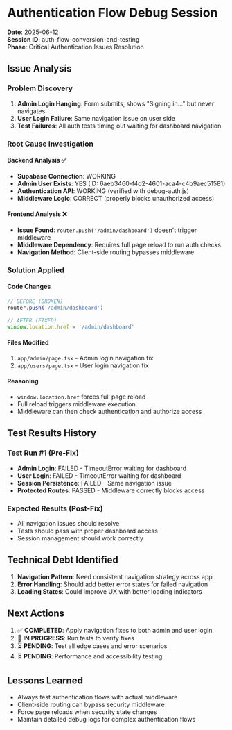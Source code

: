 # Authentication Flow Debug Session
**Date**: 2025-06-12  
**Session ID**: auth-flow-conversion-and-testing  
**Phase**: Critical Authentication Issues Resolution

## Issue Analysis

### Problem Discovery
1. **Admin Login Hanging**: Form submits, shows "Signing in..." but never navigates
2. **User Login Failure**: Same navigation issue on user side
3. **Test Failures**: All auth tests timing out waiting for dashboard navigation

### Root Cause Investigation

#### Backend Analysis ✅
- **Supabase Connection**: WORKING
- **Admin User Exists**: YES (ID: 6aeb3460-f4d2-4601-aca4-c4b9aec51581)
- **Authentication API**: WORKING (verified with debug-auth.js)
- **Middleware Logic**: CORRECT (properly blocks unauthorized access)

#### Frontend Analysis ❌
- **Issue Found**: `router.push('/admin/dashboard')` doesn't trigger middleware
- **Middleware Dependency**: Requires full page reload to run auth checks
- **Navigation Method**: Client-side routing bypasses middleware

### Solution Applied

#### Code Changes
```typescript
// BEFORE (BROKEN)
router.push('/admin/dashboard')

// AFTER (FIXED) 
window.location.href = '/admin/dashboard'
```

#### Files Modified
1. `app/admin/page.tsx` - Admin login navigation fix
2. `app/users/page.tsx` - User login navigation fix

#### Reasoning
- `window.location.href` forces full page reload
- Full reload triggers middleware execution
- Middleware can then check authentication and authorize access

## Test Results History

### Test Run #1 (Pre-Fix)
- **Admin Login**: FAILED - TimeoutError waiting for dashboard
- **User Login**: FAILED - TimeoutError waiting for dashboard  
- **Session Persistence**: FAILED - Same navigation issue
- **Protected Routes**: PASSED - Middleware correctly blocks access

### Expected Results (Post-Fix)
- All navigation issues should resolve
- Tests should pass with proper dashboard access
- Session management should work correctly

## Technical Debt Identified
1. **Navigation Pattern**: Need consistent navigation strategy across app
2. **Error Handling**: Should add better error states for failed navigation
3. **Loading States**: Could improve UX with better loading indicators

## Next Actions
1. ✅ **COMPLETED**: Apply navigation fixes to both admin and user login
2. 🔄 **IN PROGRESS**: Run tests to verify fixes
3. ⏳ **PENDING**: Test all edge cases and error scenarios
4. ⏳ **PENDING**: Performance and accessibility testing

## Lessons Learned
- Always test authentication flows with actual middleware
- Client-side routing can bypass security middleware
- Force page reloads when security state changes
- Maintain detailed debug logs for complex authentication flows